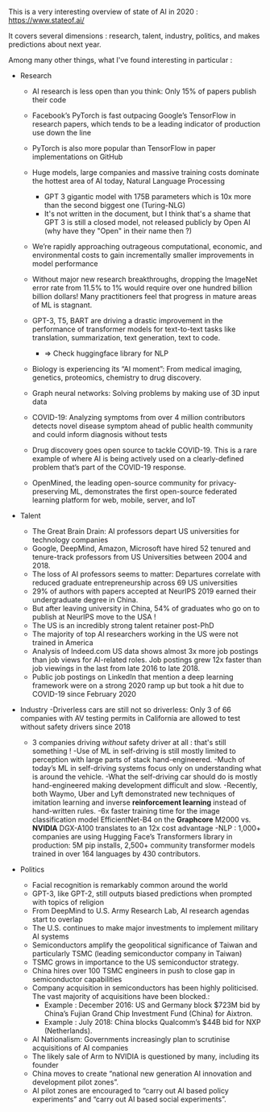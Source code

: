This is a very interesting overview of state of AI in 2020 :
https://www.stateof.ai/

It covers several dimensions : research, talent, industry, politics, and makes predictions about next year.

Among many other things, what I've found interesting in particular :

- Research
  - AI research is less open than you think: Only 15% of papers publish their code
  - Facebook’s PyTorch is fast outpacing Google’s TensorFlow in research papers, which tends to be a leading indicator of production use down the line
  - PyTorch is also more popular than TensorFlow in paper implementations on GitHub
  - Huge models, large companies and massive training costs dominate the hottest area of AI today, Natural Language Processing
    -   GPT 3 gigantic model with 175B parameters which is 10x more than the second biggest one (Turing-NLG)
    -   It's not written in the document, but I think that's a shame that GPT 3 is still a closed model, not released publicly by Open AI (why have they "Open" in their name then ?)
  
  - We’re rapidly approaching outrageous computational, economic, and environmental costs to gain incrementally smaller improvements in model performance
  - Without major new research breakthroughs, dropping the ImageNet error rate from 11.5% to 1% would require over one hundred billion billion dollars! Many practitioners feel that progress in mature areas of ML is stagnant.
  - GPT-3, T5, BART are driving a drastic improvement in the performance of transformer models for text-to-text tasks like translation, summarization, text generation, text to code.
    - => Check huggingface library for NLP
  
  - Biology is experiencing its “AI moment”: From medical imaging, genetics, proteomics, chemistry to drug discovery.
  - Graph neural networks: Solving problems by making use of 3D input data

  - COVID-19: Analyzing symptoms from over 4 million contributors detects novel disease symptom ahead of public health community and could inform diagnosis without tests
  - Drug discovery goes open source to tackle COVID-19. This is a rare example of where AI is being actively used on a clearly-defined problem that’s part of the COVID-19 response. 
  - OpenMined, the leading open-source community for privacy-preserving ML, demonstrates  the first open-source federated learning platform for web, mobile, server, and IoT

- Talent
  - The Great Brain Drain: AI professors depart US universities for technology companies
  - Google, DeepMind, Amazon, Microsoft have hired 52 tenured and tenure-track professors from US Universities between 2004 and 2018.
  - The loss of AI professors seems to matter: Departures correlate with reduced graduate entrepreneurship across 69 US universities
  - 29% of authors with papers accepted at NeurIPS 2019 earned their undergraduate degree in China.
  - But after leaving university in China, 54% of graduates who go on to publish at NeurIPS move to the USA !
  - The US is an incredibly strong talent retainer post-PhD
  - The majority of top AI researchers working in the US were not trained in America
  - Analysis of Indeed.com US data shows almost 3x more job postings than job views for AI-related roles. Job postings grew 12x faster than job viewings in the last from late 2016 to late 2018. 
  -  Public job postings on LinkedIn that mention a deep learning framework were on a strong 2020 ramp up but took a hit due to COVID-19 since February 2020

- Industry
  -Driverless cars are still not so driverless: Only 3 of 66 companies with AV testing permits in California are allowed to test without safety drivers since 2018
    - 3 companies driving *without* safety driver at all : that's still something !
  -Use of ML in self-driving is still mostly limited to perception with large parts of stack hand-engineered.
  -Much of today’s ML in self-driving systems focus only on understanding what is around the vehicle.
  -What the self-driving car should do is mostly hand-engineered making development difficult and slow.
  -Recently, both Waymo, Uber and Lyft demonstrated new techniques of imitation learning and inverse **reinforcement learning** instead of hand-written rules.
  -6x faster training time for the image classification model EfficientNet-B4 on the **Graphcore** M2000 vs. **NVIDIA** DGX-A100 translates to an 12x cost advantage
  -NLP :     1,000+ companies are using Hugging Face’s Transformers library in production: 5M pip installs, 2,500+ community transformer models trained in over 164 languages by 430 contributors.

- Politics
  - Facial recognition is remarkably common around the world
  - GPT-3, like GPT-2, still outputs biased predictions when prompted with topics of religion
  - From DeepMind to U.S. Army Research Lab, AI research agendas start to overlap
  - The U.S. continues to make major investments to implement military AI systems
  - Semiconductors amplify the geopolitical significance of Taiwan and particularly TSMC (leading semiconductor company in Taiwan)
  - TSMC grows in importance to the US semiconductor strategy.
  - China hires over 100 TSMC engineers in push to close gap in semiconductor capabilities
  - Company acquisition in semiconductors has been highly politicised. The vast majority of acquisitions have been blocked.:
    - Example : December 2016: US and Germany block $723M bid by China’s Fujian Grand Chip Investment Fund (China) for Aixtron.
    - Example : July 2018: China blocks Qualcomm’s $44B bid for NXP (Netherlands).
  - AI Nationalism: Governments increasingly plan to scrutinise acquisitions of AI companies
  - The likely sale of Arm to NVIDIA is questioned by many, including its founder
  - China moves to create “national new generation AI innovation and development pilot zones”.
  - AI pilot zones are encouraged to “carry out AI based policy experiments” and “carry out AI based social experiments”. 













